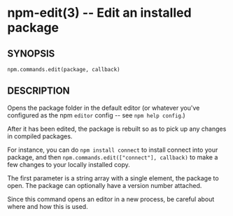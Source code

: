 npm-edit(3) -- Edit an installed package
========================================




<extoc></extoc>

## SYNOPSIS

    npm.commands.edit(package, callback)

## DESCRIPTION

Opens the package folder in the default editor (or whatever you've
configured as the npm `editor` config -- see `npm help config`.)

After it has been edited, the package is rebuilt so as to pick up any
changes in compiled packages.

For instance, you can do `npm install connect` to install connect
into your package, and then `npm.commands.edit(["connect"], callback)`
to make a few changes to your locally installed copy.

The first parameter is a string array with a single element, the package
to open. The package can optionally have a version number attached.

Since this command opens an editor in a new process, be careful about where
and how this is used.
